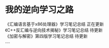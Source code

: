# 我的逆向学习之路
《汇编语言基于x86处理器》学习笔记总结 正在更新<br>
《C++反汇编与逆向技术揭秘》学习笔记总结 待更新<br>
《加密与解密》第四版学习笔记总结 待更新<br>
....
